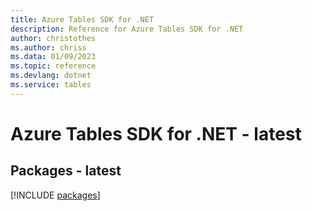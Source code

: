 ```yaml
---
title: Azure Tables SDK for .NET
description: Reference for Azure Tables SDK for .NET
author: christothes
ms.author: chriss
ms.data: 01/09/2023
ms.topic: reference
ms.devlang: dotnet
ms.service: tables
---
```

# Azure Tables SDK for .NET - latest
## Packages - latest
[!INCLUDE [packages](tables-index.md)]